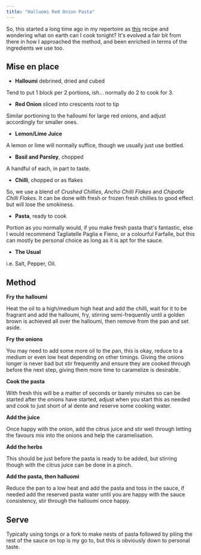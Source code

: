 ```yaml
---
title: "Halluomi Red Onion Pasta"
---
```


So, this started a long time ago in my repertoire as [this](https://www.bbc.co.uk/food/recipes/pastawithhaloumiandr_81586) recipe and wondering what on earth can I cook tonight? 
It's evolved a fair bit from there in how I approached the method, and been enriched in terms of the ingredients we use too. 

## Mise en place

* **Halloumi** debrined, dried and cubed

Tend to put 1 block per 2 portions, ish... normally do 2 to cook for 3.

* **Red Onion** sliced into crescents root to tip

Similar portioning to the halloumi for large red onions, and adjust accordingly for smaller ones.

* **Lemon/Lime Juice**

A lemon or lime will normally suffice, though we usually just use bottled.

* **Basil and Parsley**, chopped

A handful of each, in part to taste.

* **Chilli**, chopped or as flakes

So, we use a blend of *Crushed Chillies*, *Ancho Chilli Flakes* and *Chipotle Chilli Flakes*. 
It can be done with fresh or frozen fresh chillies to good effect but will lose the smokiness.

* **Pasta**, ready to cook

Portion as you normally would, if you make fresh pasta that's fantastic, else I would recommend Tagliatelle Paglia e Fieno, or a colourful Farfalle, but this can mostly be personal choice as long as it is apt for the sauce.

* **The Usual**

i.e. Salt, Pepper, Oil.

## Method


**Fry the halloumi**

Heat the oil to a high/medium high heat and add the chilli, wait for it to be fragrant and add the halloumi, fry, stirring semi-frequently until a golden brown is achieved all over the halloumi, then remove from the pan and set aside.

**Fry the onions**

You may need to add some more oil to the pan, this is okay, reduce to a medium or even low heat depending on other timings. 
Giving the onions longer is never bad but stir frequently and ensure they are cooked through before the next step, giving them more time to caramelize is desirable.

**Cook the pasta**

With fresh this will be a matter of seconds or barely minutes so can be started after the onions have started, adjust when you start this as needed and cook to just short of al dente and reserve some cooking water.

**Add the juice**

Once happy with the onion, add the citrus juice and stir well through letting the favours mix into the onions and help the caramelisation.

**Add the herbs**

This should be just before the pasta is ready to be added, but stirring though with the citrus juice can be done in a pinch.

**Add the pasta, then halluomi**

Reduce the pan to a low heat and add the pasta and toss in the sauce, if needed add the reserved pasta water until you are happy with the sauce consistency, stir through the halloumi once happy. 

## Serve
Typically using tongs or a fork to make nests of pasta followed by piling the rest of the sauce on top is my go to, but this is obviously down to personal taste.